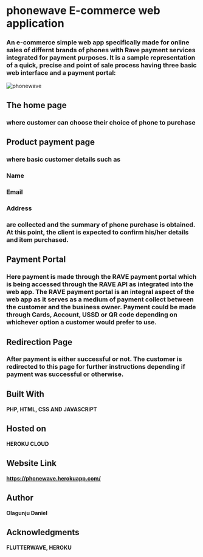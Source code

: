 # phonewave E-commerce web application
### An e-commerce simple web app specifically made for online sales of differnt brands of phones with Rave payment services integrated for payment purposes. It is a sample representation of a quick, precise and point of sale process having three basic web interface and a payment portal:

![phonewave](https://user-images.githubusercontent.com/26861798/43500568-25d73dde-9549-11e8-8986-93875827d849.png)


## The home page 
###  where customer can choose their choice of phone to purchase

## Product payment page
### where basic customer details such as
### Name
### Email
### Address
### are collected and the summary of phone purchase is obtained. At this point, the client is expected to confirm his/her details and item purchased.

## Payment Portal
### Here payment is made through the RAVE payment portal which is being accessed through the RAVE API as integrated into the web app. The RAVE payment portal is an integral aspect of the web app as it serves as a medium of payment collect between the customer and the business owner. Payment could be made through Cards,  Account, USSD or QR code depending on whichever option a customer would prefer to use.

## Redirection Page
### After payment is either successful or not. The customer is redirected to this page for further instructions depending if payment was successful or otherwise. 

## Built With
#### PHP, HTML, CSS AND JAVASCRIPT

## Hosted on
#### HEROKU CLOUD

## Website Link
#### https://phonewave.herokuapp.com/


## Author
#### Olagunju Daniel


## Acknowledgments
#### FLUTTERWAVE, HEROKU



